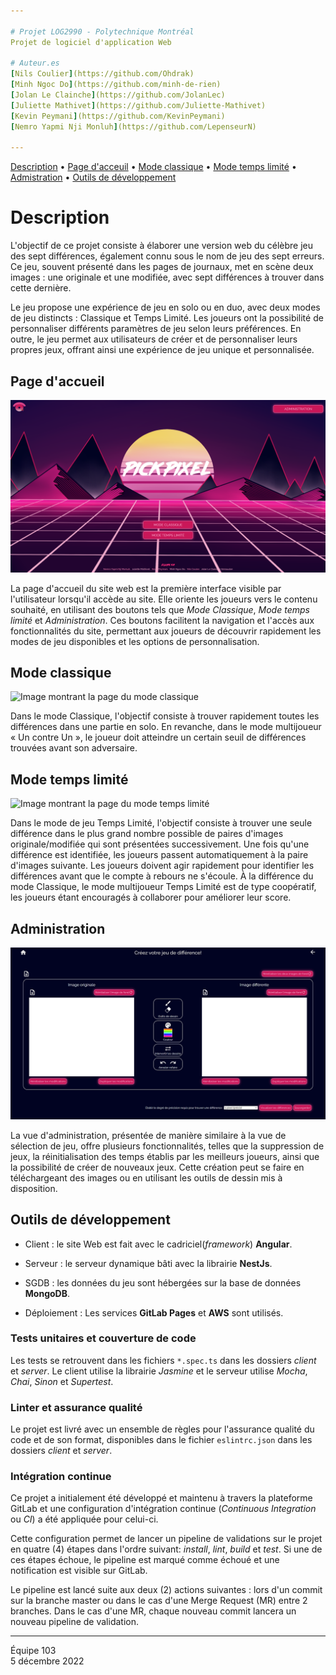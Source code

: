 ```yaml
---

# Projet LOG2990 - Polytechnique Montréal
Projet de logiciel d'application Web

# Auteur.es
[Nils Coulier](https://github.com/Ohdrak)  
[Minh Ngoc Do](https://github.com/minh-de-rien)  
[Jolan Le Clainche](https://github.com/JolanLec)  
[Juliette Mathivet](https://github.com/Juliette-Mathivet)  
[Kevin Peymani](https://github.com/KevinPeymani)  
[Nemro Yapmi Nji Monluh](https://github.com/LepenseurN)

---
```


[Description](#description) • [Page d'acceuil](#page-dacceuil) • [Mode classique](#mode-classique) • [Mode temps limité](#mode-temps-limité) • [Admistration](#administration) • [Outils de développement](#outils-de-développement)

# Description

L'objectif de ce projet consiste à élaborer une version web du célèbre jeu des sept différences, également connu sous le nom de jeu des sept erreurs. Ce jeu, souvent présenté dans les pages de journaux, met en scène deux images : une originale et une modifiée, avec sept différences à trouver dans cette dernière.

Le jeu propose une expérience de jeu en solo ou en duo, avec deux modes de jeu distincts : Classique et Temps Limité. Les joueurs ont la possibilité de personnaliser différents paramètres de jeu selon leurs préférences. En outre, le jeu permet aux utilisateurs de créer et de personnaliser leurs propres jeux, offrant ainsi une expérience de jeu unique et personnalisée.

## Page d'accueil

![Image montrant la page d'accueil](https://github.com/minh-de-rien/projet-deuxieme-annee/blob/main/readme/page-accueil.png)

La page d'accueil du site web est la première interface visible par l'utilisateur lorsqu'il accède au site. Elle oriente les joueurs vers le contenu souhaité, en utilisant des boutons tels que _Mode Classique_, _Mode temps limité_ et _Administration_. Ces boutons facilitent la navigation et l'accès aux fonctionnalités du site, permettant aux joueurs de découvrir rapidement les modes de jeu disponibles et les options de personnalisation.

## Mode classique

![Image montrant la page du mode classique]()

Dans le mode Classique, l'objectif consiste à trouver rapidement toutes les différences dans une partie en solo. En revanche, dans le mode multijoueur « Un contre Un », le joueur doit atteindre un certain seuil de différences trouvées avant son adversaire.

## Mode temps limité

![Image montrant la page du mode temps limité]()

Dans le mode de jeu Temps Limité, l'objectif consiste à trouver une seule différence dans le plus grand nombre possible de paires d'images originale/modifiée qui sont présentées successivement. Une fois qu'une différence est identifiée, les joueurs passent automatiquement à la paire d'images suivante. Les joueurs doivent agir rapidement pour identifier les différences avant que le compte à rebours ne s'écoule. À la différence du mode Classique, le mode multijoueur Temps Limité est de type coopératif, les joueurs étant encouragés à collaborer pour améliorer leur score.

## Administration

![Image montrant la page de création de jeu](https://github.com/minh-de-rien/projet-deuxieme-annee/blob/main/readme/page-creation-jeu.png)

La vue d'administration, présentée de manière similaire à la vue de sélection de jeu, offre plusieurs fonctionnalités, telles que la suppression de jeux, la réinitialisation des temps établis par les meilleurs joueurs, ainsi que la possibilité de créer de nouveaux jeux. Cette création peut se faire en téléchargeant des images ou en utilisant les outils de dessin mis à disposition.

## Outils de développement

-   Client : le site Web est fait avec le cadriciel(_framework_) **Angular**.
-   Serveur : le serveur dynamique bâti avec la librairie **NestJs**.

-   SGDB : les données du jeu sont hébergées sur la base de données **MongoDB**.
-   Déploiement : Les services **GitLab Pages** et **AWS** sont utilisés.

### Tests unitaires et couverture de code

Les tests se retrouvent dans les fichiers `*.spec.ts` dans les dossiers _client_ et _server_. Le client utilise la librairie _Jasmine_ et le serveur utilise _Mocha_, _Chai_, _Sinon_ et _Supertest_.

### Linter et assurance qualité

Le projet est livré avec un ensemble de règles pour l'assurance qualité du code et de son format, disponibles dans le fichier `eslintrc.json` dans les dossiers _client_ et _server_.

### Intégration continue

Ce projet a initialement été développé et maintenu à travers la plateforme GitLab et une configuration d'intégration continue (_Continuous Integration_ ou _CI_) a été appliquée pour celui-ci.

Cette configuration permet de lancer un pipeline de validations sur le projet en quatre (4) étapes dans l'ordre suivant: _install_, _lint_, _build_ et _test_. Si une de ces étapes échoue, le pipeline est marqué comme échoué et une notification est visible sur GitLab.

Le pipeline est lancé suite aux deux (2) actions suivantes : lors d'un commit sur la branche master ou dans le cas d'une Merge Request (MR) entre 2 branches. Dans le cas d'une MR, chaque nouveau commit lancera un nouveau pipeline de validation.

---

Équipe 103  
5 décembre 2022
